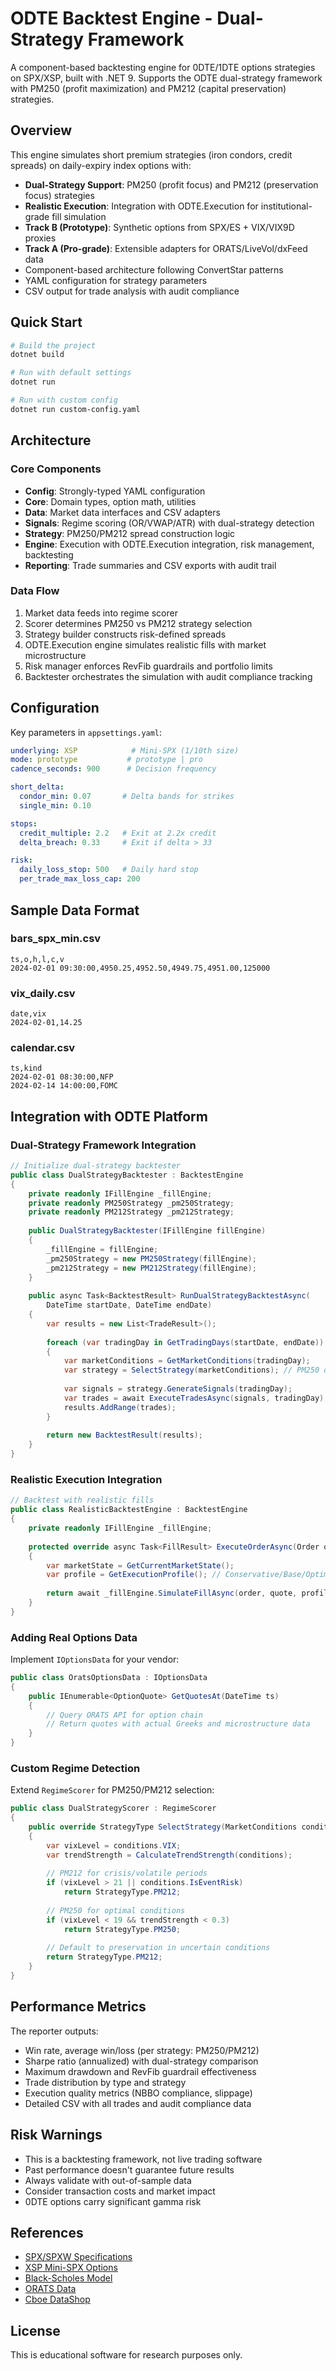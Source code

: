 # ODTE Backtest Engine - Dual-Strategy Framework

A component-based backtesting engine for 0DTE/1DTE options strategies on SPX/XSP, built with .NET 9. Supports the ODTE dual-strategy framework with PM250 (profit maximization) and PM212 (capital preservation) strategies.

## Overview

This engine simulates short premium strategies (iron condors, credit spreads) on daily-expiry index options with:
- **Dual-Strategy Support**: PM250 (profit focus) and PM212 (preservation focus) strategies
- **Realistic Execution**: Integration with ODTE.Execution for institutional-grade fill simulation
- **Track B (Prototype)**: Synthetic options from SPX/ES + VIX/VIX9D proxies
- **Track A (Pro-grade)**: Extensible adapters for ORATS/LiveVol/dxFeed data
- Component-based architecture following ConvertStar patterns
- YAML configuration for strategy parameters
- CSV output for trade analysis with audit compliance

## Quick Start

```bash
# Build the project
dotnet build

# Run with default settings
dotnet run

# Run with custom config
dotnet run custom-config.yaml
```

## Architecture

### Core Components
- **Config**: Strongly-typed YAML configuration
- **Core**: Domain types, option math, utilities
- **Data**: Market data interfaces and CSV adapters
- **Signals**: Regime scoring (OR/VWAP/ATR) with dual-strategy detection
- **Strategy**: PM250/PM212 spread construction logic
- **Engine**: Execution with ODTE.Execution integration, risk management, backtesting
- **Reporting**: Trade summaries and CSV exports with audit trail

### Data Flow
1. Market data feeds into regime scorer
2. Scorer determines PM250 vs PM212 strategy selection
3. Strategy builder constructs risk-defined spreads
4. ODTE.Execution engine simulates realistic fills with market microstructure
5. Risk manager enforces RevFib guardrails and portfolio limits
6. Backtester orchestrates the simulation with audit compliance tracking

## Configuration

Key parameters in `appsettings.yaml`:

```yaml
underlying: XSP            # Mini-SPX (1/10th size)
mode: prototype           # prototype | pro
cadence_seconds: 900      # Decision frequency

short_delta:
  condor_min: 0.07       # Delta bands for strikes
  single_min: 0.10

stops:
  credit_multiple: 2.2   # Exit at 2.2x credit
  delta_breach: 0.33     # Exit if delta > 33

risk:
  daily_loss_stop: 500   # Daily hard stop
  per_trade_max_loss_cap: 200
```

## Sample Data Format

### bars_spx_min.csv
```csv
ts,o,h,l,c,v
2024-02-01 09:30:00,4950.25,4952.50,4949.75,4951.00,125000
```

### vix_daily.csv
```csv
date,vix
2024-02-01,14.25
```

### calendar.csv
```csv
ts,kind
2024-02-01 08:30:00,NFP
2024-02-14 14:00:00,FOMC
```

## Integration with ODTE Platform

### Dual-Strategy Framework Integration

```csharp
// Initialize dual-strategy backtester
public class DualStrategyBacktester : BacktestEngine
{
    private readonly IFillEngine _fillEngine;
    private readonly PM250Strategy _pm250Strategy;
    private readonly PM212Strategy _pm212Strategy;
    
    public DualStrategyBacktester(IFillEngine fillEngine)
    {
        _fillEngine = fillEngine;
        _pm250Strategy = new PM250Strategy(fillEngine);
        _pm212Strategy = new PM212Strategy(fillEngine);
    }
    
    public async Task<BacktestResult> RunDualStrategyBacktestAsync(
        DateTime startDate, DateTime endDate)
    {
        var results = new List<TradeResult>();
        
        foreach (var tradingDay in GetTradingDays(startDate, endDate))
        {
            var marketConditions = GetMarketConditions(tradingDay);
            var strategy = SelectStrategy(marketConditions); // PM250 or PM212
            
            var signals = strategy.GenerateSignals(tradingDay);
            var trades = await ExecuteTradesAsync(signals, tradingDay);
            results.AddRange(trades);
        }
        
        return new BacktestResult(results);
    }
}
```

### Realistic Execution Integration

```csharp
// Backtest with realistic fills
public class RealisticBacktestEngine : BacktestEngine
{
    private readonly IFillEngine _fillEngine;
    
    protected override async Task<FillResult> ExecuteOrderAsync(Order order, Quote quote)
    {
        var marketState = GetCurrentMarketState();
        var profile = GetExecutionProfile(); // Conservative/Base/Optimistic
        
        return await _fillEngine.SimulateFillAsync(order, quote, profile, marketState);
    }
}
```

### Adding Real Options Data

Implement `IOptionsData` for your vendor:

```csharp
public class OratsOptionsData : IOptionsData
{
    public IEnumerable<OptionQuote> GetQuotesAt(DateTime ts)
    {
        // Query ORATS API for option chain
        // Return quotes with actual Greeks and microstructure data
    }
}
```

### Custom Regime Detection

Extend `RegimeScorer` for PM250/PM212 selection:

```csharp
public class DualStrategyScorer : RegimeScorer
{
    public override StrategyType SelectStrategy(MarketConditions conditions)
    {
        var vixLevel = conditions.VIX;
        var trendStrength = CalculateTrendStrength(conditions);
        
        // PM212 for crisis/volatile periods
        if (vixLevel > 21 || conditions.IsEventRisk)
            return StrategyType.PM212;
            
        // PM250 for optimal conditions
        if (vixLevel < 19 && trendStrength < 0.3)
            return StrategyType.PM250;
            
        // Default to preservation in uncertain conditions
        return StrategyType.PM212;
    }
}
```

## Performance Metrics

The reporter outputs:
- Win rate, average win/loss (per strategy: PM250/PM212)
- Sharpe ratio (annualized) with dual-strategy comparison
- Maximum drawdown and RevFib guardrail effectiveness
- Trade distribution by type and strategy
- Execution quality metrics (NBBO compliance, slippage)
- Detailed CSV with all trades and audit compliance data

## Risk Warnings

- This is a backtesting framework, not live trading software
- Past performance doesn't guarantee future results
- Always validate with out-of-sample data
- Consider transaction costs and market impact
- 0DTE options carry significant gamma risk

## References

- [SPX/SPXW Specifications](https://www.cboe.com/tradable_products/sp_500/spx_options/specifications/)
- [XSP Mini-SPX Options](https://www.cboe.com/tradable_products/sp_500/mini_spx_options/)
- [Black-Scholes Model](https://en.wikipedia.org/wiki/Black%E2%80%93Scholes_model)
- [ORATS Data](https://orats.com/one-minute-data)
- [Cboe DataShop](https://datashop.cboe.com/)

## License

This is educational software for research purposes only.